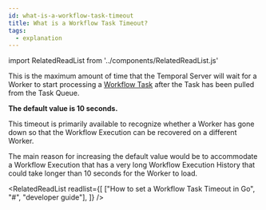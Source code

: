 ```yaml
---
id: what-is-a-workflow-task-timeout
title: What is a Workflow Task Timeout?
tags:
  - explanation
---
```


import RelatedReadList from '../components/RelatedReadList.js'

This is the maximum amount of time that the Temporal Server will wait for a Worker to start processing a [Workflow Task](#workflow-task) after the Task has been pulled from the Task Queue.

**The default value is 10 seconds.**

This timeout is primarily available to recognize whether a Worker has gone down so that the Workflow Execution can be recovered on a different Worker.

The main reason for increasing the default value would be to accommodate a Workflow Execution that has a very long Workflow Execution History that could take longer than 10 seconds for the Worker to load.

<RelatedReadList
readlist={[
["How to set a Workflow Task Timeout in Go", "#", "developer guide"],
]}
/>

